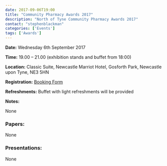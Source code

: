```yaml
---
date: 2017-09-06T19:00
title: "Community Pharmacy Awards 2017"
description: "North of Tyne Community Pharmacy Awards 2017"
contact: "stephenblackman"
categories: ['Events']
tags: ['Awards']
---
```


**Date:** Wednesday 6th September 2017

**Time:** 19.00 – 21.00 (exhibition stands and buffet from 18:00)

**Location:** Classic Suite, Newcastle Marriot Hotel, Gosforth Park, Newcastle upon Tyne, NE3 5HN

**Registration:** [Booking Form](http://bit.ly/2v9fXLb9)

**Refreshments:** Buffet with light refreshments will be provided

**Notes:**

None

### Papers:

None

### Presentations:

None
